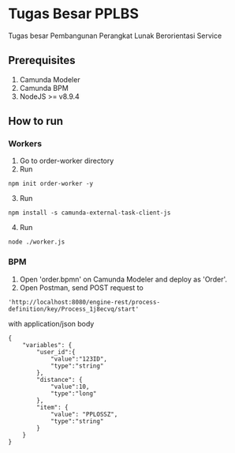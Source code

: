 # Tugas Besar PPLBS

Tugas besar Pembangunan Perangkat Lunak Berorientasi Service  

## Prerequisites
1. Camunda Modeler  
2. Camunda BPM
3. NodeJS >= v8.9.4  

## How to run  
### Workers  
1. Go to order-worker directory  
2. Run  
```
npm init order-worker -y
```
3. Run   
```
npm install -s camunda-external-task-client-js
```
4. Run   
```
node ./worker.js
```

### BPM  
1. Open 'order.bpmn' on Camunda Modeler and deploy as 'Order'.  
2. Open Postman, send POST request to 
```
'http://localhost:8080/engine-rest/process-definition/key/Process_1j8ecvq/start'
```
with application/json body
```
{
    "variables": {
        "user_id":{
            "value":"123ID",
            "type":"string"
        },
        "distance": {
            "value":10,
            "type":"long"
        },
        "item": {
            "value": "PPLOSSZ",
            "type":"string"
        }
    }
}
```



